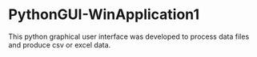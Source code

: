 # PythonGUI-WinApplication1
This python graphical user interface was developed to process data files and produce csv or excel data.

